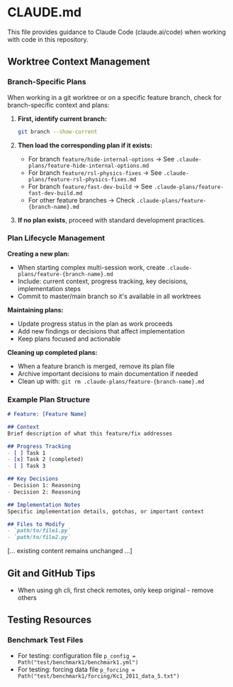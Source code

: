 # CLAUDE.md

This file provides guidance to Claude Code (claude.ai/code) when working with code in this repository.

## Worktree Context Management

### Branch-Specific Plans
When working in a git worktree or on a specific feature branch, check for branch-specific context and plans:

1. **First, identify current branch:**
   ```bash
   git branch --show-current
   ```

2. **Then load the corresponding plan if it exists:**
   - For branch `feature/hide-internal-options` → See `.claude-plans/feature-hide-internal-options.md`
   - For branch `feature/rsl-physics-fixes` → See `.claude-plans/feature-rsl-physics-fixes.md`
   - For branch `feature/fast-dev-build` → See `.claude-plans/feature-fast-dev-build.md`
   - For other feature branches → Check `.claude-plans/feature-{branch-name}.md`

3. **If no plan exists**, proceed with standard development practices.

### Plan Lifecycle Management

**Creating a new plan:**
- When starting complex multi-session work, create `.claude-plans/feature-{branch-name}.md`
- Include: current context, progress tracking, key decisions, implementation steps
- Commit to master/main branch so it's available in all worktrees

**Maintaining plans:**
- Update progress status in the plan as work proceeds
- Add new findings or decisions that affect implementation
- Keep plans focused and actionable

**Cleaning up completed plans:**
- When a feature branch is merged, remove its plan file
- Archive important decisions to main documentation if needed
- Clean up with: `git rm .claude-plans/feature-{branch-name}.md`

### Example Plan Structure
```markdown
# Feature: [Feature Name]

## Context
Brief description of what this feature/fix addresses

## Progress Tracking
- [ ] Task 1
- [x] Task 2 (completed)
- [ ] Task 3

## Key Decisions
- Decision 1: Reasoning
- Decision 2: Reasoning

## Implementation Notes
Specific implementation details, gotchas, or important context

## Files to Modify
- `path/to/file1.py`
- `path/to/file2.py`
```

[... existing content remains unchanged ...]

## Git and GitHub Tips

- When using gh cli, first check remotes, only keep original - remove others

## Testing Resources

### Benchmark Test Files
- For testing: configuration file `p_config = Path("test/benchmark1/benchmark1.yml")` 
- For testing: forcing data file `p_forcing = Path("test/benchmark1/forcing/Kc1_2011_data_5.txt")`